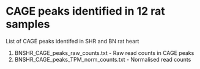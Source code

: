 # CAGE peaks identified in 12 rat samples

List of CAGE peaks identifed in SHR and BN rat heart 

1) BNSHR_CAGE_peaks_raw_counts.txt - Raw read counts in CAGE peaks
2) BNSHR_CAGE_peaks_TPM_norm_counts.txt -  Normalised read counts 

